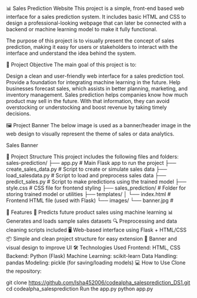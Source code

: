 📊 Sales Prediction Website
This project is a simple, front-end based web interface for a sales prediction system. It includes basic HTML and CSS to design a professional-looking webpage that can later be connected with a backend or machine learning model to make it fully functional.

The purpose of this project is to visually present the concept of sales prediction, making it easy for users or stakeholders to interact with the interface and understand the idea behind the system.

🎯 Project Objective
The main goal of this project is to:

Design a clean and user-friendly web interface for a sales prediction tool.
Provide a foundation for integrating machine learning in the future.
Help businesses forecast sales, which assists in better planning, marketing, and inventory management.
Sales prediction helps companies know how much product may sell in the future. With that information, they can avoid overstocking or understocking and boost revenue by taking timely decisions.

🖼️ Project Banner
The below image is used as a banner/header image in the web design to visually represent the theme of sales or data analytics.

Sales Banner

🧱 Project Structure
This project includes the following files and folders: sales-prediction/ ├── app.py # Main Flask app to run the project ├── create_sales_data.py # Script to create or simulate sales data ├── load_salesdata.py # Script to load and preprocess sales data ├── predict_sales.py # Script to make predictions using the trained model ├── style.css # CSS file for frontend styling ├── sales_prediction/ # Folder for storing trained model or utilities ├── templates/ │ └── index.html # Frontend HTML file (used with Flask) └── images/ └── banner.jpg #

🚀 Features
🧠 Predicts future product sales using machine learning
📊 Generates and loads sample sales datasets
🔍 Preprocessing and data cleaning scripts included
🖥️ Web-based interface using Flask + HTML/CSS
📦 Simple and clean project structure for easy extension
📸 Banner and visual design to improve UI
🛠️ Technologies Used
Frontend: HTML, CSS
Backend: Python (Flask)
Machine Learning: scikit-learn
Data Handling: pandas
Modeling: pickle (for saving/loading models)
💻 How to Use
Clone the repository:

git clone https://github.com/Isha452006/codealpha_salesprediction_DS1.git
cd codealpha_salesprediction
Run the app.py python app.py

